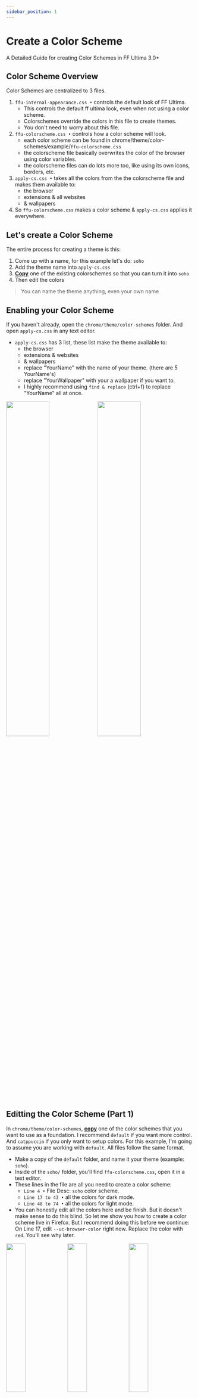 ```yaml
---
sidebar_position: 1
---
```


# Create a Color Scheme

A Detailed Guide for creating Color Schemes in FF Ultima 3.0+


## Color Scheme Overview
Color Schemes are centralized to 3 files.
1. `ffu-internal-appearance.css •` controls the default look of FF Ultima.
    - This controls the default ff ultima look, even when not using a color scheme.
    - Colorschemes override the colors in this file to create themes.
    - You don't need to worry about this file.
2. `ffu-colorscheme.css •` controls how a color scheme will look.
    - each color scheme can be found in chrome/theme/color-schemes/example/`ffu-colorscheme.css`
    - the colorscheme file basically overwrites the color of the browser using color variables.
    - the colorscheme files can do lots more too, like using its own icons, borders, etc.
3. `apply-cs.css •` takes all the colors from the the colorscheme file and makes them available to:
    - the browser
    - extensions & all websites
    - & wallpapers
4. So `ffu-colorscheme.css` makes a color scheme & `apply-cs.css` applies it everywhere.

## Let's create a Color Scheme
The entire process for creating a theme is this:
1. Come up with a name, for this example let's do: `soho`
2. Add the theme name into `apply-cs.css`
3. <ins>**Copy**</ins> one of the existing colorschemes so that you can turn it into `soho`
4. Then edit the colors
> You can name the theme anything, even your own name

## Enabling your Color Scheme
If you haven't already, open the `chrome/theme/color-schemes` folder. And open `apply-cs.css` in any text editor.
- `apply-cs.css` has 3 list, these list make the theme available to:
    - the browser
    - extensions & websites
    - & wallpapers
    - replace "YourName" with the name of your theme. (there are 5 YourName's)
    - replace "YourWallpaper" with your a wallpaper if you want to.
    - I highly recommend using `find & replace` (ctrl+f) to replace "YourName" all at once.

<img src="https://github.com/user-attachments/assets/5d3e06e9-22aa-4179-b76e-3669289dafdd" width="48%" />
<img src="https://github.com/user-attachments/assets/dc55ab76-727a-499d-85ad-d5022f94b2ea" width="48%" />


## Editting the Color Scheme (Part 1)

In `chrome/theme/color-schemes`, <ins>**copy**</ins> one of the color schemes that you want to use as a foundation. I recommend `default` if you want more control. And `catppuccin` if you only want to setup colors. For this example, I'm going to assume you are working with `default`. All files follow the same format.

- Make a copy of the `default` folder, and name it your theme (example: `soho`).
- Inside of the `soho/` folder, you'll find `ffu-colorscheme.css`, open it in a text editor.
- These lines in the file are all you need to create a color scheme:
    - `Line 4 •` File Desc: `soho` color scheme.
    - `Line 17 to 43 •` all the colors for dark mode.
    - `Line 48 to 74 •` all the colors for light mode.
- You can honestly edit all the colors here and be finish. But it doesn't make sense to do this blind. So let me show you how to create a color scheme live in Firefox. But I recommend doing this before we continue: On Line 17, edit `--uc-browser-color` right now. Replace the color with `red`. You'll see why later.

<img src="https://github.com/user-attachments/assets/79c5383b-4f06-469c-8de0-26c0432372e4" width="32%" />
<img src="https://github.com/user-attachments/assets/bdf175d4-fb32-4963-bf29-f7fa45002132" width="32%" />
<img src="https://github.com/user-attachments/assets/918b279c-bd51-4d15-94df-2304f250206c" width="32%" />

## Editting the Color Scheme (Part 2)
All that's left is to setup the colors. The best way to do that is live, inside of Firefox. We'll be doing this with the help of Firefox's built-in Browser Toolbox. You can close the theme files. And Start (Restart) Firefox to continue.

- In Firefox, go to the about:config page and make sure your theme (example: `soho`) is turned on.
- Only your colorscheme should be on. Turn other colorschemes off.
- If you followed my recommendation in `Part 1`, your Browser should now be red.

<img src="https://github.com/user-attachments/assets/7dc5346f-7093-4433-9911-d23a33af1c26" width="48%" />
<img src="https://github.com/user-attachments/assets/51eb4629-5055-4f20-a0ea-8cfcab30c715" width="48%" />

>
- Open the browser toolbox (live debugger) with `ctrl+shift+alt+I`
- By default, you will be on the `Inspector` Tab. Go to the `Style Editor` tab.
- In `Style Editor`, Use the search bar to find your `ffu-colorscheme.css` file.
- The colorscheme files are alphabetical order. "YourName" should be at the top of your file.

<img src="https://github.com/user-attachments/assets/fefd2eda-3b28-4b0f-acc2-8fb22fbf0e53" width="48%" />
<img src="https://github.com/user-attachments/assets/0070b8d2-9b3d-4dad-bc8a-06b93fc430c2" width="48%" />

>
- Now edit the colors. You'll see the Browser Colors changing with every edit you make.

![11 fix it and ship it ](https://github.com/user-attachments/assets/f15cbb57-1505-4141-b903-e7b7002583c0)

- Like I said in `Part 1`: *"these lines are all you need to create a color scheme.."*
    - `Line 17 to 43 •` all the colors for dark mode.
    - `Line 48 to 74 •` all the colors for light mode.
- You can save your changes straight to the file. Press `ctrl+s` or click <ins>save</ins> next to the file name.
- You can also peek at the other `ffu-colorscheme` themes in the file list for inspiration.
- You can undo & redo mistakes with `ctrl+z` & `ctrl+y`.

## Fine-tuning Appearances (optional)

- Beyond line 78, of the color scheme file.. You'll see how the color scheme overrides existing firefox variables to setup all of the colors.
- You can make the browser as ugly, or as pretty, as you want it to be.
- Even further, you can control "when" and "where" the colors are applied to "what".
- Most color schemes keep the same border-radius (--uc-button-border-radius) for buttons, you don't have to.
- Most color schemes keep the same Custom Icons. You don't have to.
- You can even delete everything under line 78 & let FF Ultima handle the rest.

## Finalizing your Color Scheme

Now that you have your Shiny New Theme, you can switch between your theme & others, anytime, in about:config.

Note: If you would like your theme to be included in future updates of FF ULTIMA you can share it through the Github. You would then be considered a Contributor to 'FF ULTIMA' by providing an alternate Style to many other Users of the theme. And Your Color Scheme will be easily enabled and kept updated with future versions of FF ULTIMA.

To share your theme, you can submit a pull request (recommended) or open an issue, with the uploaded files. See also: [Color Scheme Presentation](https://github.com/soulhotel/FF-ULTIMA/tree/main/theme/color-schemes/catppuccin-mocha). Remember the folder you copied to create the color scheme folder, use that as a template to present the Color Scheme to other Users. Credit Yourself, and provide more details if you want to.

With that said, I'll take care of the rest. Best regards, *Soulhotel*.
